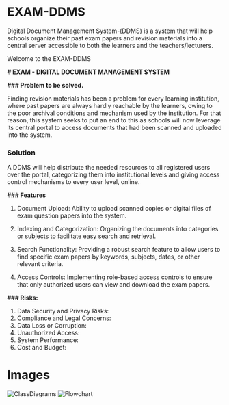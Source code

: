 # EXAM-DDMS
Digital Document Management System-(DDMS) is a system that will help schools organize their past exam papers and revision materials into a central server accessible to both the learners and the teachers/lecturers. 

Welcome to the EXAM-DDMS

****# EXAM - DIGITAL DOCUMENT MANAGEMENT SYSTEM****

**### Problem to be solved.**

Finding revision materials has been a problem for every learning institution, where past papers are always hardly reachable by the learners, owing to the poor archival conditions and mechanism used by the institution. For that reason, this system seeks to put an end to this as schools will now leverage its central portal to access documents that had been scanned and uploaded into the system.

### Solution

A DDMS will help distribute the needed resources to all registered users over the portal, categorizing them into institutional levels and giving access control mechanisms to every user level, online. 

**### Features**

1. Document Upload: Ability to upload scanned copies or digital files of exam question papers into the system.

2. Indexing and Categorization: Organizing the documents into categories or subjects to facilitate easy search and retrieval.

3. Search Functionality: Providing a robust search feature to allow users to find specific exam papers by keywords, subjects, dates, or other relevant 
   criteria.

4. Access Controls: Implementing role-based access controls to ensure that only authorized users can view and download the exam papers.


**### Risks:**
1. Data Security and Privacy Risks:
2. Compliance and Legal Concerns: 
3. Data Loss or Corruption:
4. Unauthorized Access: 
5. System Performance: 
6. Cost and Budget: 


# Images 
![ClassDiagrams](https://github.com/1805George/EXAM-DDMS/assets/96629050/c27b426e-cb27-4cc0-b5c4-1f5dabfbd2ae)
![Flowchart](https://github.com/1805George/EXAM-DDMS/assets/96629050/f32b8de3-1cbf-4466-97f3-f9629714e500)


